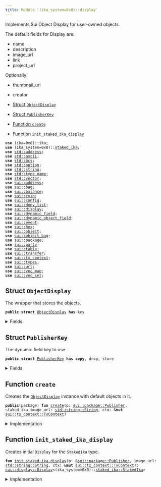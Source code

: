 ```yaml
---
title: Module `(ika_system=0x0)::display`
---
```


Implements Sui Object Display for user-owned objects.

The default fields for Display are:
- name
- description
- image_url
- link
- project_url

Optionally:
- thumbnail_url
- creator


-  [Struct `ObjectDisplay`](#(ika_system=0x0)_display_ObjectDisplay)
-  [Struct `PublisherKey`](#(ika_system=0x0)_display_PublisherKey)
-  [Function `create`](#(ika_system=0x0)_display_create)
-  [Function `init_staked_ika_display`](#(ika_system=0x0)_display_init_staked_ika_display)


<pre><code><b>use</b> (ika=0x0)::ika;
<b>use</b> (ika_system=0x0)::<a href="../ika_system/staked_ika.md#(ika_system=0x0)_staked_ika">staked_ika</a>;
<b>use</b> <a href="../std/address.md#std_address">std::address</a>;
<b>use</b> <a href="../std/ascii.md#std_ascii">std::ascii</a>;
<b>use</b> <a href="../std/bcs.md#std_bcs">std::bcs</a>;
<b>use</b> <a href="../std/option.md#std_option">std::option</a>;
<b>use</b> <a href="../std/string.md#std_string">std::string</a>;
<b>use</b> <a href="../std/type_name.md#std_type_name">std::type_name</a>;
<b>use</b> <a href="../std/vector.md#std_vector">std::vector</a>;
<b>use</b> <a href="../sui/address.md#sui_address">sui::address</a>;
<b>use</b> <a href="../sui/bag.md#sui_bag">sui::bag</a>;
<b>use</b> <a href="../sui/balance.md#sui_balance">sui::balance</a>;
<b>use</b> <a href="../sui/coin.md#sui_coin">sui::coin</a>;
<b>use</b> <a href="../sui/config.md#sui_config">sui::config</a>;
<b>use</b> <a href="../sui/deny_list.md#sui_deny_list">sui::deny_list</a>;
<b>use</b> <a href="../sui/display.md#sui_display">sui::display</a>;
<b>use</b> <a href="../sui/dynamic_field.md#sui_dynamic_field">sui::dynamic_field</a>;
<b>use</b> <a href="../sui/dynamic_object_field.md#sui_dynamic_object_field">sui::dynamic_object_field</a>;
<b>use</b> <a href="../sui/event.md#sui_event">sui::event</a>;
<b>use</b> <a href="../sui/hex.md#sui_hex">sui::hex</a>;
<b>use</b> <a href="../sui/object.md#sui_object">sui::object</a>;
<b>use</b> <a href="../sui/object_bag.md#sui_object_bag">sui::object_bag</a>;
<b>use</b> <a href="../sui/package.md#sui_package">sui::package</a>;
<b>use</b> <a href="../sui/party.md#sui_party">sui::party</a>;
<b>use</b> <a href="../sui/table.md#sui_table">sui::table</a>;
<b>use</b> <a href="../sui/transfer.md#sui_transfer">sui::transfer</a>;
<b>use</b> <a href="../sui/tx_context.md#sui_tx_context">sui::tx_context</a>;
<b>use</b> <a href="../sui/types.md#sui_types">sui::types</a>;
<b>use</b> <a href="../sui/url.md#sui_url">sui::url</a>;
<b>use</b> <a href="../sui/vec_map.md#sui_vec_map">sui::vec_map</a>;
<b>use</b> <a href="../sui/vec_set.md#sui_vec_set">sui::vec_set</a>;
</code></pre>



<a name="(ika_system=0x0)_display_ObjectDisplay"></a>

## Struct `ObjectDisplay`

The wrapper that stores the objects.


<pre><code><b>public</b> <b>struct</b> <a href="../ika_system/display.md#(ika_system=0x0)_display_ObjectDisplay">ObjectDisplay</a> <b>has</b> key
</code></pre>



<details>
<summary>Fields</summary>


<dl>
<dt>
<code>id: <a href="../sui/object.md#sui_object_UID">sui::object::UID</a></code>
</dt>
<dd>
</dd>
<dt>
<code>inner: <a href="../sui/object_bag.md#sui_object_bag_ObjectBag">sui::object_bag::ObjectBag</a></code>
</dt>
<dd>
</dd>
</dl>


</details>

<a name="(ika_system=0x0)_display_PublisherKey"></a>

## Struct `PublisherKey`

The dynamic field key to use


<pre><code><b>public</b> <b>struct</b> <a href="../ika_system/display.md#(ika_system=0x0)_display_PublisherKey">PublisherKey</a> <b>has</b> <b>copy</b>, drop, store
</code></pre>



<details>
<summary>Fields</summary>


<dl>
</dl>


</details>

<a name="(ika_system=0x0)_display_create"></a>

## Function `create`

Creates the <code><a href="../ika_system/display.md#(ika_system=0x0)_display_ObjectDisplay">ObjectDisplay</a></code> instance with default objects in it.


<pre><code><b>public</b>(package) <b>fun</b> <a href="../ika_system/display.md#(ika_system=0x0)_display_create">create</a>(p: <a href="../sui/package.md#sui_package_Publisher">sui::package::Publisher</a>, staked_ika_image_url: <a href="../std/string.md#std_string_String">std::string::String</a>, ctx: &<b>mut</b> <a href="../sui/tx_context.md#sui_tx_context_TxContext">sui::tx_context::TxContext</a>)
</code></pre>



<details>
<summary>Implementation</summary>


<pre><code><b>public</b>(package) <b>fun</b> <a href="../ika_system/display.md#(ika_system=0x0)_display_create">create</a>(
    p: Publisher,
    staked_ika_image_url: String,
    ctx: &<b>mut</b> TxContext,
) {
    <b>let</b> <b>mut</b> inner = object_bag::new(ctx);
    inner.add(type_name::get&lt;StakedIka&gt;(), <a href="../ika_system/display.md#(ika_system=0x0)_display_init_staked_ika_display">init_staked_ika_display</a>(&p, staked_ika_image_url, ctx));
    inner.add(<a href="../ika_system/display.md#(ika_system=0x0)_display_PublisherKey">PublisherKey</a>(), p);
    transfer::share_object(<a href="../ika_system/display.md#(ika_system=0x0)_display_ObjectDisplay">ObjectDisplay</a> { id: object::new(ctx), inner })
}
</code></pre>



</details>

<a name="(ika_system=0x0)_display_init_staked_ika_display"></a>

## Function `init_staked_ika_display`

Creates initial <code>Display</code> for the <code>StakedIka</code> type.


<pre><code><b>fun</b> <a href="../ika_system/display.md#(ika_system=0x0)_display_init_staked_ika_display">init_staked_ika_display</a>(p: &<a href="../sui/package.md#sui_package_Publisher">sui::package::Publisher</a>, image_url: <a href="../std/string.md#std_string_String">std::string::String</a>, ctx: &<b>mut</b> <a href="../sui/tx_context.md#sui_tx_context_TxContext">sui::tx_context::TxContext</a>): <a href="../sui/display.md#sui_display_Display">sui::display::Display</a>&lt;(ika_system=0x0)::<a href="../ika_system/staked_ika.md#(ika_system=0x0)_staked_ika_StakedIka">staked_ika::StakedIka</a>&gt;
</code></pre>



<details>
<summary>Implementation</summary>


<pre><code><b>fun</b> <a href="../ika_system/display.md#(ika_system=0x0)_display_init_staked_ika_display">init_staked_ika_display</a>(
    p: &Publisher,
    image_url: String,
    ctx: &<b>mut</b> TxContext,
): Display&lt;StakedIka&gt; {
    <b>let</b> <b>mut</b> d = display::new(p, ctx);
    d.add(b"name".to_string(), b"Staked IKA ({principal} INKU)".to_string());
    d.add(
        b"description".to_string(),
        b"Staked <b>for</b> <a href="../ika_system/validator.md#(ika_system=0x0)_validator">validator</a>: {validator_id}, activates at: {activation_epoch}".to_string(),
    );
    d.add(b"image_url".to_string(), image_url);
    d.add(b"project_url".to_string(), b"https://ika.xyz/".to_string());
    d.add(b"link".to_string(), b"".to_string());
    d.update_version();
    d
}
</code></pre>



</details>
